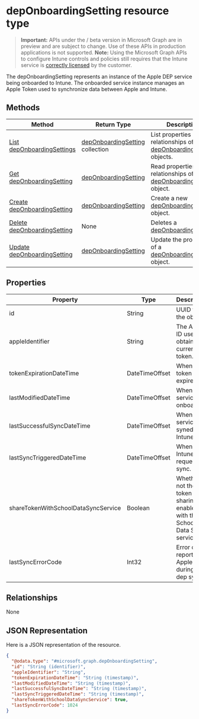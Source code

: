 ﻿# depOnboardingSetting resource type

> **Important:** APIs under the / beta version in Microsoft Graph are in preview and are subject to change. Use of these APIs in production applications is not supported.
> **Note:** Using the Microsoft Graph APIs to configure Intune controls and policies still requires that the Intune service is [correctly licensed](https://go.microsoft.com/fwlink/?linkid=839381) by the customer.

The depOnboardingSetting represents an instance of the Apple DEP service being onboarded to Intune. The onboarded service instance manages an Apple Token used to synchronize data between Apple and Intune.
## Methods
|Method|Return Type|Description|
|---|---|---|
|[List depOnboardingSettings](https://developer.microsoft.com/en-us/graph/docs/api-reference/beta/api/api/intune_onboarding_deponboardingsetting_list.md)|[depOnboardingSetting](https://developer.microsoft.com/en-us/graph/docs/api-reference/beta/api/resources/intune_onboarding_deponboardingsetting.md) collection|List properties and relationships of the [depOnboardingSetting](https://developer.microsoft.com/en-us/graph/docs/api-reference/beta/api/resources/intune_onboarding_deponboardingsetting.md) objects.|
|[Get depOnboardingSetting](https://developer.microsoft.com/en-us/graph/docs/api-reference/beta/api/api/intune_onboarding_deponboardingsetting_get.md)|[depOnboardingSetting](https://developer.microsoft.com/en-us/graph/docs/api-reference/beta/api/resources/intune_onboarding_deponboardingsetting.md)|Read properties and relationships of the [depOnboardingSetting](https://developer.microsoft.com/en-us/graph/docs/api-reference/beta/api/resources/intune_onboarding_deponboardingsetting.md) object.|
|[Create depOnboardingSetting](https://developer.microsoft.com/en-us/graph/docs/api-reference/beta/api/api/intune_onboarding_deponboardingsetting_create.md)|[depOnboardingSetting](https://developer.microsoft.com/en-us/graph/docs/api-reference/beta/api/resources/intune_onboarding_deponboardingsetting.md)|Create a new [depOnboardingSetting](https://developer.microsoft.com/en-us/graph/docs/api-reference/beta/api/resources/intune_onboarding_deponboardingsetting.md) object.|
|[Delete depOnboardingSetting](https://developer.microsoft.com/en-us/graph/docs/api-reference/beta/api/api/intune_onboarding_deponboardingsetting_delete.md)|None|Deletes a [depOnboardingSetting](https://developer.microsoft.com/en-us/graph/docs/api-reference/beta/api/resources/intune_onboarding_deponboardingsetting.md).|
|[Update depOnboardingSetting](https://developer.microsoft.com/en-us/graph/docs/api-reference/beta/api/api/intune_onboarding_deponboardingsetting_update.md)|[depOnboardingSetting](https://developer.microsoft.com/en-us/graph/docs/api-reference/beta/api/resources/intune_onboarding_deponboardingsetting.md)|Update the properties of a [depOnboardingSetting](https://developer.microsoft.com/en-us/graph/docs/api-reference/beta/api/resources/intune_onboarding_deponboardingsetting.md) object.|

## Properties
|Property|Type|Description|
|---|---|---|
|id|String|UUID for the object|
|appleIdentifier|String|The Apple ID used to obtain the current token.|
|tokenExpirationDateTime|DateTimeOffset|When the token will expire.|
|lastModifiedDateTime|DateTimeOffset|When the service was onboarded.|
|lastSuccessfulSyncDateTime|DateTimeOffset|When the service last syned with Intune|
|lastSyncTriggeredDateTime|DateTimeOffset|When Intune last requested a sync.|
|shareTokenWithSchoolDataSyncService|Boolean|Whether or not the Dep token sharing is enabled with the School Data Sync service.|
|lastSyncErrorCode|Int32|Error code reported by Apple during last dep sync.|

## Relationships
None
## JSON Representation
Here is a JSON representation of the resource.
<!-- {
  "blockType": "resource",
  "keyProperty": "id",
  "@odata.type": "microsoft.graph.depOnboardingSetting"
}
-->
```json
{
  "@odata.type": "#microsoft.graph.depOnboardingSetting",
  "id": "String (identifier)",
  "appleIdentifier": "String",
  "tokenExpirationDateTime": "String (timestamp)",
  "lastModifiedDateTime": "String (timestamp)",
  "lastSuccessfulSyncDateTime": "String (timestamp)",
  "lastSyncTriggeredDateTime": "String (timestamp)",
  "shareTokenWithSchoolDataSyncService": true,
  "lastSyncErrorCode": 1024
}
```



